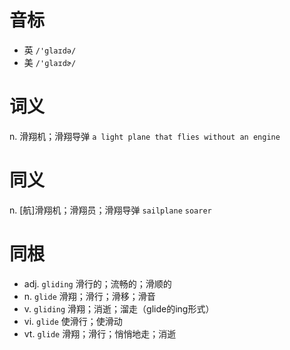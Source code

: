 # 音标

- 英 `/'glaɪdə/`
- 美 `/'ɡlaɪdɚ/`

# 词义

n. 滑翔机；滑翔导弹
`a light plane that flies without an engine`

# 同义

n. [航]滑翔机；滑翔员；滑翔导弹
`sailplane` `soarer`

# 同根

- adj. `gliding` 滑行的；流畅的；滑顺的
- n. `glide` 滑翔；滑行；滑移；滑音
- v. `gliding` 滑翔；消逝；溜走（glide的ing形式）
- vi. `glide` 使滑行；使滑动
- vt. `glide` 滑翔；滑行；悄悄地走；消逝

